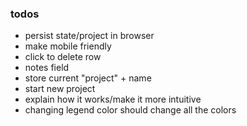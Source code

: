 ### todos

* persist state/project in browser
* make mobile friendly
* click to delete row
* notes field
* store current "project" + name
* start new project
* explain how it works/make it more intuitive
* changing legend color should change all the colors